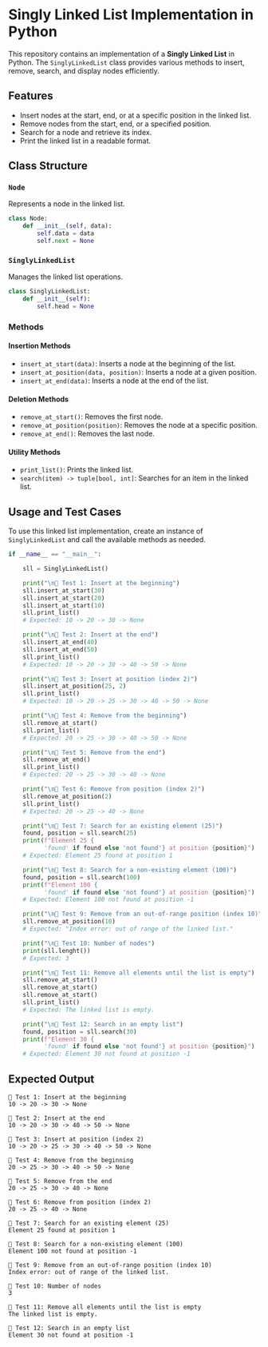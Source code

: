 # Singly Linked List Implementation in Python

This repository contains an implementation of a **Singly Linked List** in Python. The `SinglyLinkedList` class provides various methods to insert, remove, search, and display nodes efficiently.

## Features
- Insert nodes at the start, end, or at a specific position in the linked list.
- Remove nodes from the start, end, or a specified position.
- Search for a node and retrieve its index.
- Print the linked list in a readable format.

## Class Structure
### `Node`
Represents a node in the linked list.
```python
class Node:
    def __init__(self, data):
        self.data = data
        self.next = None
```

### `SinglyLinkedList`
Manages the linked list operations.
```python
class SinglyLinkedList:
    def __init__(self):
        self.head = None
```

### Methods
#### Insertion Methods
- `insert_at_start(data)`: Inserts a node at the beginning of the list.
- `insert_at_position(data, position)`: Inserts a node at a given position.
- `insert_at_end(data)`: Inserts a node at the end of the list.

#### Deletion Methods
- `remove_at_start()`: Removes the first node.
- `remove_at_position(position)`: Removes the node at a specific position.
- `remove_at_end()`: Removes the last node.

#### Utility Methods
- `print_list()`: Prints the linked list.
- `search(item) -> tuple[bool, int]`: Searches for an item in the linked list.

## Usage and Test Cases
To use this linked list implementation, create an instance of `SinglyLinkedList` and call the available methods as needed.

```python
if __name__ == "__main__":

    sll = SinglyLinkedList()

    print("\n🔹 Test 1: Insert at the beginning")
    sll.insert_at_start(30)
    sll.insert_at_start(20)
    sll.insert_at_start(10)
    sll.print_list()  
    # Expected: 10 -> 20 -> 30 -> None

    print("\n🔹 Test 2: Insert at the end")
    sll.insert_at_end(40)
    sll.insert_at_end(50)
    sll.print_list()  
    # Expected: 10 -> 20 -> 30 -> 40 -> 50 -> None

    print("\n🔹 Test 3: Insert at position (index 2)")
    sll.insert_at_position(25, 2)
    sll.print_list()  
    # Expected: 10 -> 20 -> 25 -> 30 -> 40 -> 50 -> None

    print("\n🔹 Test 4: Remove from the beginning")
    sll.remove_at_start()
    sll.print_list()  
    # Expected: 20 -> 25 -> 30 -> 40 -> 50 -> None

    print("\n🔹 Test 5: Remove from the end")
    sll.remove_at_end()
    sll.print_list()  
    # Expected: 20 -> 25 -> 30 -> 40 -> None

    print("\n🔹 Test 6: Remove from position (index 2)")
    sll.remove_at_position(2)
    sll.print_list()  
    # Expected: 20 -> 25 -> 40 -> None

    print("\n🔹 Test 7: Search for an existing element (25)")
    found, position = sll.search(25)
    print(f"Element 25 {
          'found' if found else 'not found'} at position {position}")
    # Expected: Element 25 found at position 1

    print("\n🔹 Test 8: Search for a non-existing element (100)")
    found, position = sll.search(100)
    print(f"Element 100 {
          'found' if found else 'not found'} at position {position}")
    # Expected: Element 100 not found at position -1

    print("\n🔹 Test 9: Remove from an out-of-range position (index 10)")
    sll.remove_at_position(10)
    # Expected: "Index error: out of range of the linked list."

    print("\n🔹 Test 10: Number of nodes")
    print(sll.lenght())  
    # Expected: 3

    print("\n🔹 Test 11: Remove all elements until the list is empty")
    sll.remove_at_start()
    sll.remove_at_start()
    sll.remove_at_start()
    sll.print_list()  
    # Expected: The linked list is empty.

    print("\n🔹 Test 12: Search in an empty list")
    found, position = sll.search(30)
    print(f"Element 30 {
          'found' if found else 'not found'} at position {position}")
    # Expected: Element 30 not found at position -1
```

## Expected Output
```
🔹 Test 1: Insert at the beginning
10 -> 20 -> 30 -> None

🔹 Test 2: Insert at the end
10 -> 20 -> 30 -> 40 -> 50 -> None      

🔹 Test 3: Insert at position (index 2) 
10 -> 20 -> 25 -> 30 -> 40 -> 50 -> None

🔹 Test 4: Remove from the beginning    
20 -> 25 -> 30 -> 40 -> 50 -> None

🔹 Test 5: Remove from the end
20 -> 25 -> 30 -> 40 -> None

🔹 Test 6: Remove from position (index 2)
20 -> 25 -> 40 -> None

🔹 Test 7: Search for an existing element (25)
Element 25 found at position 1

🔹 Test 8: Search for a non-existing element (100)
Element 100 not found at position -1

🔹 Test 9: Remove from an out-of-range position (index 10)
Index error: out of range of the linked list.

🔹 Test 10: Number of nodes
3

🔹 Test 11: Remove all elements until the list is empty
The linked list is empty.

🔹 Test 12: Search in an empty list
Element 30 not found at position -1
```
